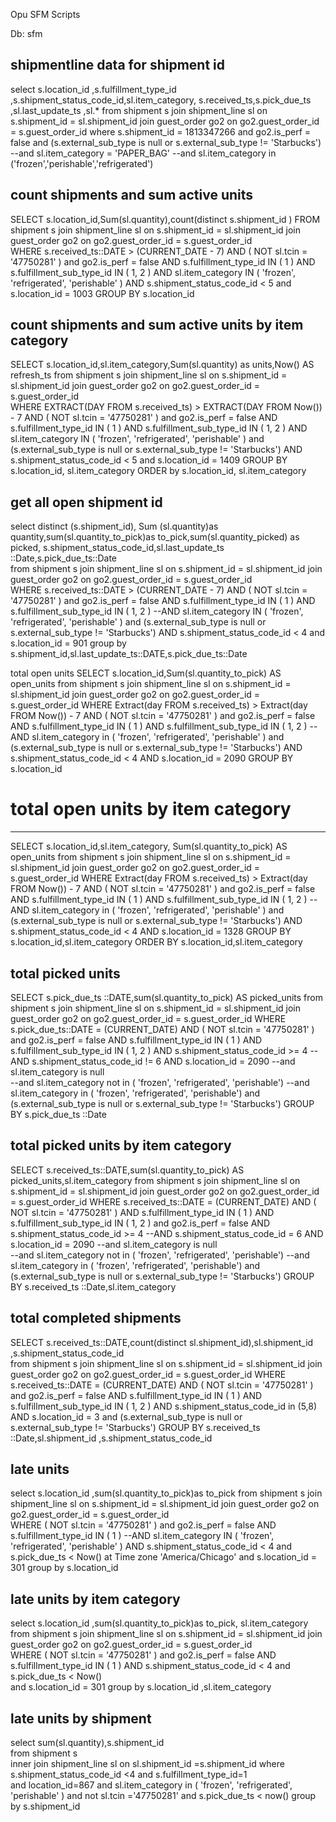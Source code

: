 Opu SFM Scripts

Db: sfm

shipmentline data for shipment id
--------------------------------------------------------
select s.location_id ,s.fulfillment_type_id ,s.shipment_status_code_id,sl.item_category, s.received_ts,s.pick_due_ts ,sl.last_update_ts ,sl.*
from shipment s
join shipment_line sl on s.shipment_id = sl.shipment_id
join guest_order go2  on go2.guest_order_id  = s.guest_order_id
where s.shipment_id = 1813347266
and go2.is_perf = false
and (s.external_sub_type is null or s.external_sub_type != 'Starbucks')
--and sl.item_category = 'PAPER_BAG'
--and sl.item_category in ('frozen','perishable','refrigerated')


count shipments and sum active units
--------------------------------------------------------
SELECT s.location_id,Sum(sl.quantity),count(distinct s.shipment_id )
FROM shipment s
join shipment_line sl on s.shipment_id = sl.shipment_id
join guest_order go2  on go2.guest_order_id  = s.guest_order_id           
WHERE  s.received_ts::DATE > (CURRENT_DATE - 7)
AND ( NOT sl.tcin = '47750281' )
and go2.is_perf = false
AND s.fulfillment_type_id IN ( 1 )
AND s.fulfillment_sub_type_id IN ( 1, 2 )
AND sl.item_category IN ( 'frozen', 'refrigerated', 'perishable' )
AND s.shipment_status_code_id < 5
and s.location_id = 1003
GROUP  BY s.location_id

count shipments and sum active units by item category
--------------------------------------------------------
SELECT s.location_id,sl.item_category,Sum(sl.quantity) as units,Now() AS refresh_ts
from shipment s
join shipment_line sl on s.shipment_id = sl.shipment_id
join guest_order go2  on go2.guest_order_id  = s.guest_order_id           
WHERE  EXTRACT(DAY FROM s.received_ts) > EXTRACT(DAY FROM Now()) - 7
AND ( NOT sl.tcin = '47750281' )
and go2.is_perf = false
AND s.fulfillment_type_id IN ( 1 )
AND s.fulfillment_sub_type_id IN ( 1, 2 )
AND sl.item_category IN ( 'frozen', 'refrigerated', 'perishable' )
and (s.external_sub_type is null or s.external_sub_type != 'Starbucks')
AND s.shipment_status_code_id < 5
and s.location_id = 1409
GROUP  BY s.location_id,
sl.item_category
ORDER  by s.location_id,
sl.item_category



get all open shipment id
--------------------------------------------------------       
select distinct (s.shipment_id), Sum (sl.quantity)as quantity,sum(sl.quantity_to_pick)as to_pick,sum(sl.quantity_picked) as picked, s.shipment_status_code_id,sl.last_update_ts ::Date,s.pick_due_ts::Date  
from shipment s
join shipment_line sl on s.shipment_id = sl.shipment_id
join guest_order go2  on go2.guest_order_id  = s.guest_order_id           
WHERE  s.received_ts::DATE > (CURRENT_DATE - 7)
AND ( NOT sl.tcin = '47750281' )
and go2.is_perf = false
AND s.fulfillment_type_id IN ( 1 )
AND s.fulfillment_sub_type_id IN ( 1, 2 )
--AND sl.item_category IN ( 'frozen', 'refrigerated', 'perishable' )
and (s.external_sub_type is null or s.external_sub_type != 'Starbucks')
AND s.shipment_status_code_id < 4
and s.location_id = 901
group by s.shipment_id,sl.last_update_ts::DATE,s.pick_due_ts::Date


total open units
SELECT s.location_id,Sum(sl.quantity_to_pick) AS open_units
from shipment s
join shipment_line sl on s.shipment_id = sl.shipment_id
join guest_order go2  on go2.guest_order_id  = s.guest_order_id
WHERE  Extract(day FROM s.received_ts) > Extract(day FROM Now()) - 7
AND ( NOT sl.tcin = '47750281' )
and go2.is_perf = false
AND s.fulfillment_type_id IN ( 1 )
AND s.fulfillment_sub_type_id IN ( 1, 2 )
--AND sl.item_category in ( 'frozen', 'refrigerated', 'perishable' )
and (s.external_sub_type is null or s.external_sub_type != 'Starbucks')
AND s.shipment_status_code_id < 4
AND s.location_id = 2090
GROUP  BY s.location_id

#  total open units by item category
--------------------------------------------------------  
SELECT s.location_id,sl.item_category, Sum(sl.quantity_to_pick) AS open_units
from shipment s
join shipment_line sl on s.shipment_id = sl.shipment_id
join guest_order go2  on go2.guest_order_id  = s.guest_order_id
WHERE  Extract(day FROM s.received_ts) > Extract(day FROM Now()) - 7
AND ( NOT sl.tcin = '47750281' )
and go2.is_perf = false
AND s.fulfillment_type_id IN ( 1 )
AND s.fulfillment_sub_type_id IN ( 1, 2 )
--AND sl.item_category in ( 'frozen', 'refrigerated', 'perishable' )
and (s.external_sub_type is null or s.external_sub_type != 'Starbucks')
AND s.shipment_status_code_id < 4
AND s.location_id = 1328
GROUP  BY s.location_id,sl.item_category
ORDER  BY s.location_id,sl.item_category

total picked units
--------------------------------------------------------
SELECT s.pick_due_ts ::DATE,sum(sl.quantity_to_pick) AS picked_units
from shipment s
join shipment_line sl on s.shipment_id = sl.shipment_id
join guest_order go2  on go2.guest_order_id  = s.guest_order_id
WHERE s.pick_due_ts::DATE = (CURRENT_DATE)
AND ( NOT sl.tcin = '47750281' )
and go2.is_perf = false
AND s.fulfillment_type_id IN ( 1 )
AND s.fulfillment_sub_type_id IN ( 1, 2 )
AND s.shipment_status_code_id >= 4
--AND s.shipment_status_code_id != 6
AND s.location_id = 2090
--and sl.item_category is null  
--and sl.item_category not in ( 'frozen', 'refrigerated', 'perishable')
--and sl.item_category in ( 'frozen', 'refrigerated', 'perishable')
and (s.external_sub_type is null or s.external_sub_type != 'Starbucks')
GROUP  BY s.pick_due_ts ::Date



total picked units by item category
--------------------------------------------------------
SELECT s.received_ts::DATE,sum(sl.quantity_to_pick) AS picked_units,sl.item_category
from shipment s
join shipment_line sl on s.shipment_id = sl.shipment_id
join guest_order go2  on go2.guest_order_id  = s.guest_order_id
WHERE  s.received_ts::DATE = (CURRENT_DATE)
AND ( NOT sl.tcin = '47750281' )
AND s.fulfillment_type_id IN ( 1 )
AND s.fulfillment_sub_type_id IN ( 1, 2 )
and go2.is_perf = false
AND s.shipment_status_code_id >= 4
--AND s.shipment_status_code_id = 6
AND s.location_id = 2090
--and sl.item_category is null  
--and sl.item_category not in ( 'frozen', 'refrigerated', 'perishable')
--and sl.item_category in ( 'frozen', 'refrigerated', 'perishable')
and (s.external_sub_type is null or s.external_sub_type != 'Starbucks')
GROUP  BY s.received_ts ::Date,sl.item_category


total completed shipments
--------------------------------------------------------
SELECT s.received_ts::DATE,count(distinct sl.shipment_id),sl.shipment_id ,s.shipment_status_code_id  
from shipment s
join shipment_line sl on s.shipment_id = sl.shipment_id
join guest_order go2  on go2.guest_order_id  = s.guest_order_id
WHERE  s.received_ts::DATE = (CURRENT_DATE)
AND ( NOT sl.tcin = '47750281' )
and go2.is_perf = false
AND s.fulfillment_type_id IN ( 1 )
AND s.fulfillment_sub_type_id IN ( 1, 2 )
AND s.shipment_status_code_id in (5,8)
AND s.location_id = 3
and (s.external_sub_type is null or s.external_sub_type != 'Starbucks')
GROUP  BY s.received_ts ::Date,sl.shipment_id ,s.shipment_status_code_id

late units
--------------------------------------------------------       
select s.location_id ,sum(sl.quantity_to_pick)as to_pick
from shipment s
join shipment_line sl on s.shipment_id = sl.shipment_id
join guest_order go2  on go2.guest_order_id  = s.guest_order_id           
WHERE ( NOT sl.tcin = '47750281' )
and go2.is_perf = false
AND s.fulfillment_type_id IN ( 1 )
--AND sl.item_category IN ( 'frozen', 'refrigerated', 'perishable' )
AND s.shipment_status_code_id < 4
and s.pick_due_ts < Now()  at Time zone 'America/Chicago'
and s.location_id = 301
group by s.location_id

late units by item category
--------------------------------------------------------       
select s.location_id ,sum(sl.quantity_to_pick)as to_pick, sl.item_category
from shipment s
join shipment_line sl on s.shipment_id = sl.shipment_id
join guest_order go2  on go2.guest_order_id  = s.guest_order_id           
WHERE ( NOT sl.tcin = '47750281' )
and go2.is_perf = false
AND s.fulfillment_type_id IN ( 1 )
AND s.shipment_status_code_id < 4
and s.pick_due_ts < Now()  
and s.location_id = 301
group by s.location_id ,sl.item_category

late units by shipment
--------------------------------------------------------   
select sum(sl.quantity),s.shipment_id  
from shipment s  
inner join shipment_line sl on sl.shipment_id =s.shipment_id
where s.shipment_status_code_id <4
and s.fulfillment_type_id=1  
and location_id=867
and sl.item_category in ( 'frozen', 'refrigerated', 'perishable' )
and not sl.tcin ='47750281'
and s.pick_due_ts < now()
group  by s.shipment_id 
